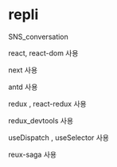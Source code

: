 # repli
 SNS_conversation
 
react, react-dom 사용

next 사용

antd 사용

redux , react-redux 사용 

redux_devtools 사용

useDispatch , useSelector 사용

reux-saga 사용
